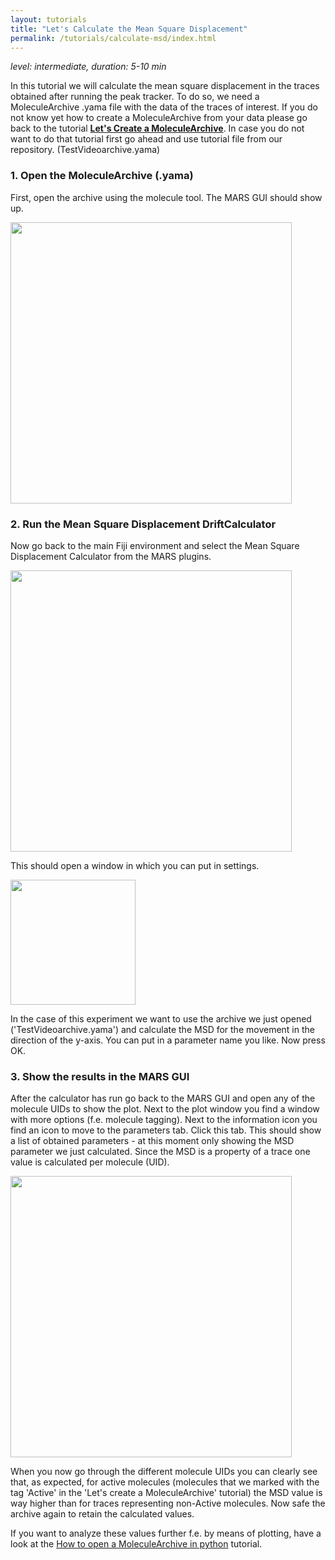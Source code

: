 ```yaml
---
layout: tutorials
title: "Let's Calculate the Mean Square Displacement"
permalink: /tutorials/calculate-msd/index.html
---
```


_level: intermediate, duration: 5-10 min_

In this tutorial we will calculate the mean square displacement in the traces
obtained after running the peak tracker. To do so, we need a MoleculeArchive .yama file with the data of the traces of interest. If you do not know yet how to create a MoleculeArchive from your data please go back to the tutorial **[Let's Create a MoleculeArchive](../tutorials/create-a-Molecule-Archive)**. In case you do not want to do that tutorial first go ahead and use tutorial file from our repository. (TestVideoarchive.yama)


### 1. Open the MoleculeArchive (.yama)
First, open the archive using the molecule tool. The MARS GUI should show up.

<img align='center' src='{{site.baseurl}}/tutorials/img/TMSD/img1.png' width='450' />

### 2. Run the Mean Square Displacement DriftCalculator
Now go back to the main Fiji environment and select the Mean Square Displacement Calculator from the MARS plugins.

<img align='center' src='{{site.baseurl}}/tutorials/img/TMSD/img2.jpg' width='450' />

This should open a window in which you can put in settings.

<img align='center' src='{{site.baseurl}}/tutorials/img/TMSD/img3.png' width='200' />

In the case of this experiment we want to use the archive we just opened ('TestVideoarchive.yama') and calculate the MSD for the movement in the direction of the y-axis. You can put in a parameter name you like. Now press OK.

### 3. Show the results in the MARS GUI
After the calculator has run go back to the MARS GUI and open any of the molecule UIDs to show the plot. Next to the plot window you find a window with more options (f.e. molecule tagging). Next to the information icon you find an icon to move to the parameters tab. Click this tab. This should show a list of obtained parameters - at this moment only showing the MSD parameter we just calculated. Since the MSD is a property of a trace one value is calculated per molecule (UID).

<img align='center' src='{{site.baseurl}}/tutorials/img/TMSD/img4.png' width='450' />

When you now go through the different molecule UIDs you can clearly see that, as expected, for active molecules (molecules that we marked with the tag 'Active' in the 'Let's create a MoleculeArchive' tutorial) the MSD value is way higher than for traces representing non-Active molecules.
Now safe the archive again to retain the calculated values.

If you want to analyze these values further f.e. by means of plotting, have a look at the [How to open a MoleculeArchive in python](open-a-Molecule-Archive-in-Python) tutorial.
